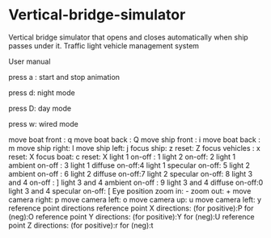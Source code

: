 # Vertical-bridge-simulator
Vertical bridge simulator that opens and closes automatically when ship passes under it. Traffic light vehicle management system


User manual

press a : start and stop animation 

press d: night mode 

press D: day mode 

press w: wired mode 

move boat front : q move boat back : Q 
move ship front : i move boat back : m 
move ship right: l move ship left: j 
focus ship: z reset: Z 
focus vehicles : x reset: X 
focus boat: c reset: X 
light 1 on-off : 1 light 2 on-off: 2 
light 1 ambient on-off : 3 light 1 diffuse on-off:4 light 1 specular on-off: 5 light 2 ambient on-off : 6 light 2 diffuse on-off:7 light 2 specular on-off: 8 light 3 and 4 on-off : ] 
light 3 and 4 ambient on-off : 9 
light 3 and 4 diffuse on-off:0 
light 3 and 4 specular on-off: [ 
Eye position 
zoom in: - zoom out: + 
move camera right: p move camera left: o 
move camera up: u move camera left: y 
reference point directions 
reference point X directions: (for positive):P for (neg):O reference point Y directions: (for positive):Y for (neg):U reference point Z directions: (for positive):r for (neg):t
